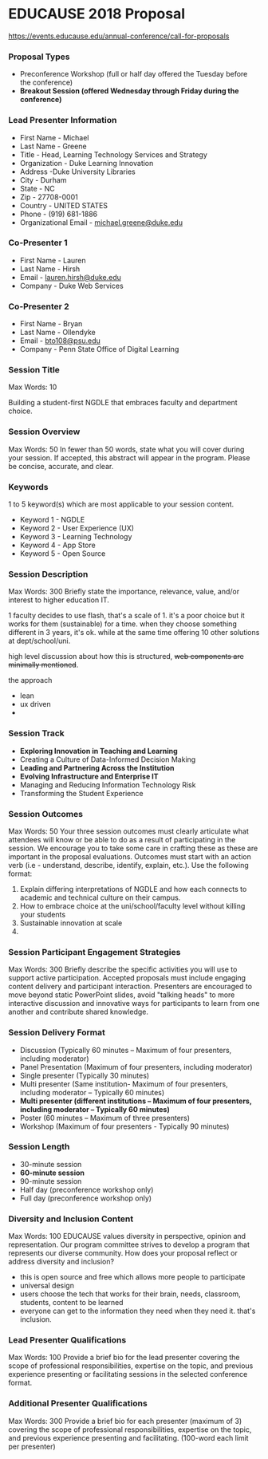 # EDUCAUSE 2018 Proposal
https://events.educause.edu/annual-conference/call-for-proposals

### Proposal Types
* Preconference Workshop (full or half day offered the Tuesday before the conference)
* **Breakout Session (offered Wednesday through Friday during the conference)**

### Lead Presenter Information
* First Name - Michael
* Last Name - Greene
* Title - Head, Learning Technology Services and Strategy
* Organization - Duke Learning Innovation
* Address  -Duke University Libraries
* City - Durham
* State - NC
* Zip - 27708-0001
* Country - UNITED STATES
* Phone - (919) 681-1886
* Organizational Email - michael.greene@duke.edu

### Co-Presenter 1
* First Name - Lauren
* Last Name - Hirsh
* Email - lauren.hirsh@duke.edu
* Company - Duke Web Services

### Co-Presenter 2
* First Name - Bryan
* Last Name - Ollendyke
* Email - bto108@psu.edu
* Company - Penn State Office of Digital Learning

### Session Title
Max Words: 10

Building a student-first NGDLE that embraces faculty and department choice.


### Session Overview
Max Words: 50 In fewer than 50 words, state what you will cover during your session. If accepted, this abstract will appear in the program. Please be concise, accurate, and clear.


### Keywords
1 to 5 keyword(s) which are most applicable to your session content.

* Keyword 1 - NGDLE
* Keyword 2 - User Experience (UX)
* Keyword 3 - Learning Technology
* Keyword 4 - App Store
* Keyword 5 - Open Source


### Session Description
Max Words: 300 Briefly state the importance, relevance, value, and/or interest to higher education IT.

1 faculty decides to use flash, that's a scale of 1. it's a poor choice but it works for them (sustainable) for a time. when they choose something different in 3 years, it's ok. while at the same time offering 10 other solutions at dept/school/uni.

high level discussion about how this is structured, ~~web components are minimally mentioned~~.

the approach

* lean
* ux driven
* 



### Session Track
* **Exploring Innovation in Teaching and Learning**
* Creating a Culture of Data-Informed Decision Making
* **Leading and Partnering Across the Institution**
* **Evolving Infrastructure and Enterprise IT**
* Managing and Reducing Information Technology Risk
* Transforming the Student Experience

### Session Outcomes
Max Words: 50 Your three session outcomes must clearly articulate what attendees will know or be able to do as a result of participating in the session. We encourage you to take some care in crafting these as these are important in the proposal evaluations. Outcomes must start with an action verb (i.e - understand, describe, identify, explain, etc.). Use the following format:

1. Explain differing interpretations of NGDLE and how each connects to academic and technical culture on their campus.
2. How to embrace choice at the uni/school/faculty level without killing your students
3. Sustainable innovation at scale
4. 


### Session Participant Engagement Strategies
Max Words: 300 Briefly describe the specific activities you will use to support active participation. Accepted proposals must include engaging content delivery and participant interaction. Presenters are encouraged to move beyond static PowerPoint slides, avoid "talking heads" to more interactive discussion and innovative ways for participants to learn from one another and contribute shared knowledge.

### Session Delivery Format
* Discussion (Typically 60 minutes – Maximum of four presenters, including moderator)
* Panel Presentation (Maximum of four presenters, including moderator)
* Single presenter (Typically 30 minutes)
* Multi presenter (Same institution- Maximum of four presenters, including moderator – Typically 60 minutes)
* **Multi presenter (different institutions – Maximum of four presenters, including moderator – Typically 60 minutes)**
* Poster (60 minutes – Maximum of three presenters)
* Workshop (Maximum of four presenters - Typically 90 minutes)

### Session Length
* 30-minute session
* **60-minute session**
* 90-minute session
* Half day (preconference workshop only)
* Full day (preconference workshop only)


### Diversity and Inclusion Content
Max Words: 100 EDUCAUSE values diversity in perspective, opinion and representation. Our program committee strives to develop a program that represents our diverse community. How does your proposal reflect or address diversity and inclusion?

* this is open source and free which allows more people to participate
* universal design
* users choose the tech that works for their brain, needs, classroom, students, content to be learned
* everyone can get to the information they need when they need it. that's inclusion.


### Lead Presenter Qualifications
Max Words: 100 Provide a brief bio for the lead presenter covering the scope of professional responsibilities, expertise on the topic, and previous experience presenting or facilitating sessions in the selected conference format.

### Additional Presenter Qualifications
Max Words: 300 Provide a brief bio for each presenter (maximum of 3) covering the scope of professional responsibilities, expertise on the topic, and previous experience presenting and facilitating. (100-word each limit per presenter)

